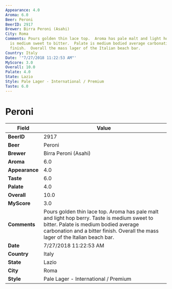 ```yaml
---
Appearance: 4.0
Aroma: 6.0
Beer: Peroni
BeerID: 2917
Brewer: Birra Peroni (Asahi)
City: Roma
Comments: Pours golden thin lace top.  Aroma has pale malt and light hop berry.  Taste
  is medium sweet to bitter.  Palate is medium bodied average carbonation and a bitter
  finish.  Overall the mass lager of the Italian beach bar.
Country: Italy
Date: '"7/27/2018 11:22:53 AM"'
MyScore: 3.0
Overall: 10.0
Palate: 4.0
State: Lazio
Style: Pale Lager - International / Premium
Taste: 6.0
---
```


# Peroni

| Field         | Value |
|---------------|-------|
| **BeerID** | 2917 |
| **Beer** | Peroni |
| **Brewer** | Birra Peroni (Asahi) |
| **Aroma** | 6.0 |
| **Appearance** | 4.0 |
| **Taste** | 6.0 |
| **Palate** | 4.0 |
| **Overall** | 10.0 |
| **MyScore** | 3.0 |
| **Comments** | Pours golden thin lace top.  Aroma has pale malt and light hop berry.  Taste is medium sweet to bitter.  Palate is medium bodied average carbonation and a bitter finish.  Overall the mass lager of the Italian beach bar. |
| **Date** | 7/27/2018 11:22:53 AM |
| **Country** | Italy |
| **State** | Lazio |
| **City** | Roma |
| **Style** | Pale Lager - International / Premium |
